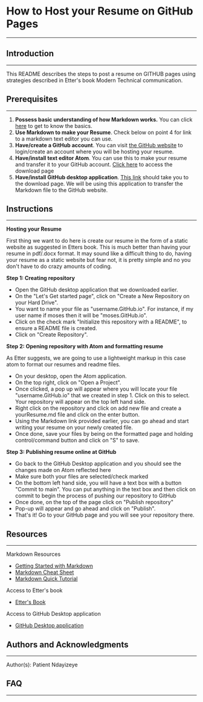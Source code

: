 # How to Host your Resume on GitHub Pages
----
 
## Introduction
------------------------------------------
This README describes the steps to post a resume on GITHUB pages using strategies described in Etter's book Modern Technical communication.

## Prerequisites
-----------------------------------------
1. **Possess basic understanding of how Markdown works.** You can click [here](https://commonmark.org/help/) to get to know the basics. 
2. **Use Markdown to make your Resume**. Check below on point 4 for link to a markdown text editor you can use.
3. **Have/create a GitHub account**. You can visit [the GitHub website](https://github.com) to login/create an account where you will be hosting your resume.
4. **Have/install text editor Atom**. You can use this to make your resume and transfer it to your GitHub account. [Click here](https://atom.io) to access the download page
5. **Have/install GitHub desktop application**. [This link](https://desktop.github.com) should take you to the download page. We will be using this application to transfer the Markdown file to the GitHub website.

## Instructions
---------------------------------------
**Hosting your Resume**

First thing we want to do here is create our resume in the form of a static website as suggested in Etters book. This is much better than having your resume in pdf/.docx format. It may sound like a difficult thing to do, having your resume as a static website but fear not, it is pretty simple and no you don't have to do crazy amounts of coding.

**Step 1: Creating repository**
- Open the GitHub desktop application that we downloaded earlier.
- On the "Let's Get started page", click on "Create a New Repository on your Hard Drive".
- You want to name your file as "username.GitHub.io". For instance, if my user name if moses then it will be "moses.GitHub.io".
- Click on the check mark "Initialize this repository with a README", to ensure a README file is created. 
- Click on "Create Repository".

**Step 2: Opening repository with Atom and formatting resume**

As Etter suggests, we are going to use a lightweight markup in this case atom to format our resumes and readme files.
- On your desktop, open the Atom application.
- On the top right, click on "Open a Project".
- Once clicked, a pop up will appear where you will locate your file "username.GitHub.io" that we created in step 1. Click on this to select. Your repository will appear on the top left hand side.
- Right click on the repository and click on add new file and create a yourResume.md file and click on the enter button.
- Using the Markdown link provided earlier, you can go ahead and start writing your resume on your newly created file.
- Once done, save your files by being on the formatted page and holding control/command button and click on "S" to save.

**Step 3: Publishing resume online at GitHub**

- Go back to the GitHub Desktop application and you should see the changes made on Atom reflected here
- Make sure both your files are selected/check marked
- On the bottom left hand side, you will have a text box with a button "Commit to main". You can put anything in the text box and then click on commit to begin the process of pushing our repository to GitHub
- Once done, on the top of the page click on "Publish repository"
- Pop-up will appear and go ahead and click on "Publish". 
- That's it! Go to your GitHub page and you will see your repository there.

## Resources
---------------------------------------
Markdown Resources
- [Getting Started with Markdown](https://www.markdownguide.org/getting-started/)
- [Markdown Cheat Sheet](https://commonmark.org/help/)
- [Markdown Quick Tutorial](https://commonmark.org/help/tutorial/)

Access to Etter's book
- [Etter's Book](https://www.amazon.ca/Modern-Technical-Writing-Introduction-Documentation-ebook/dp/B01A2QL9SS)

Access to GitHub Desktop application
- [GitHub Desktop application](https://desktop.github.com)

## Authors and Acknowledgments
-------------------------------------------
Author(s): Patient Ndayizeye

## FAQ
------------------------------------------
